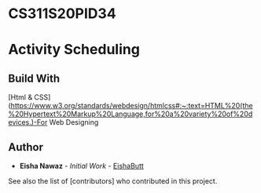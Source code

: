 # CS311S20PID34

# Activity Scheduling  

## Build With

[Html & CSS](https://www.w3.org/standards/webdesign/htmlcss#:~:text=HTML%20(the%20Hypertext%20Markup%20Language,for%20a%20variety%20of%20devices.)-For Web Designing

## Author
* **Eisha Nawaz** - *Initial Work* - [EishaButt](https://github.com/EishaButt)

See also the list of [contributors] who contributed in this project.
